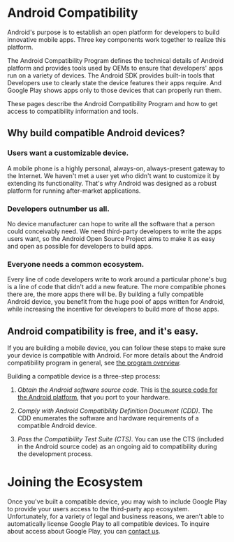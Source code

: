 <!--
   Copyright 2010 The Android Open Source Project 

   Licensed under the Apache License, Version 2.0 (the "License"); 
   you may not use this file except in compliance with the License.
   You may obtain a copy of the License at

       http://www.apache.org/licenses/LICENSE-2.0

   Unless required by applicable law or agreed to in writing, software
   distributed under the License is distributed on an "AS IS" BASIS,
   WITHOUT WARRANTIES OR CONDITIONS OF ANY KIND, either express or implied.
   See the License for the specific language governing permissions and
   limitations under the License.
-->

# Android Compatibility #

Android's purpose is to establish an open platform for developers to build
innovative mobile apps. Three key components work together to realize this
platform.

The Android Compatibility Program defines the technical details of Android
platform and provides tools used by OEMs to ensure that developers' apps run
on a variety of devices. The Android SDK provides built-in tools that
Developers use to clearly state the device features their apps require. And
Google Play shows apps only to those devices that can properly run
them.

These pages describe the Android Compatibility Program and how to get
access to compatibility information and tools.

## Why build compatible Android devices? ##

### Users want a customizable device. ###

A mobile phone is a highly personal, always-on, always-present gateway to
the Internet. We haven't met a user yet who didn't want to customize it by
extending its functionality. That's why Android was designed as a robust
platform for running after-market applications.

### Developers outnumber us all. ###

No device manufacturer can hope to write all the software that a person could
conceivably need. We need third-party developers to write the apps users want,
so the Android Open Source Project aims to make it as easy and open as
possible for developers to build apps.

### Everyone needs a common ecosystem. ###

Every line of code developers write to work around a particular phone's bug
is a line of code that didn't add a new feature. The more compatible phones
there are, the more apps there will be. By building a fully compatible Android
device, you benefit from the huge pool of apps written for Android, while
increasing the incentive for developers to build more of those apps.

## Android compatibility is free, and it's easy. ##

If you are building a mobile device, you can follow these steps to make
sure your device is compatible with Android. For more details about the
Android compatibility program in general, see [the program overview](overview.html).

Building a compatible device is a three-step process:

1. *Obtain the Android software source code*.
    This is [the source code for the Android platform](/source/index.html), that you port to your hardware.

1. *Comply with Android Compatibility Definition Document (CDD)*.
    The CDD enumerates the software and hardware requirements of a compatible Android device.

1. *Pass the Compatibility Test Suite (CTS)*.
    You can use the CTS (included in the Android source code) as an ongoing aid to compatibility during the development process.

# Joining the Ecosystem #

Once you've built a compatible device, you may wish to include Google
Play to provide your users access to the third-party app ecosystem.
Unfortunately, for a variety of legal and business reasons, we aren't able to
automatically license Google Play to all compatible devices. To inquire
about access about Google Play, you can [contact us](contact-us.html).
